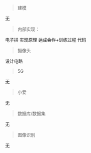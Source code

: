 > 建模

无

> 内部实现：

电子拼
实现原理
~~达成合作~~+训练过程
代码

> 摄像头

设计电路

> 5G

无

> 小爱

无

> 数据库/数据集

无

> 图像识别

无
